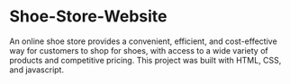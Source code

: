 # Shoe-Store-Website
An online shoe store provides a convenient, efficient, and cost-effective way for customers to shop for shoes, with access to a wide variety of products and competitive pricing. This project was built with HTML, CSS, and javascript.
